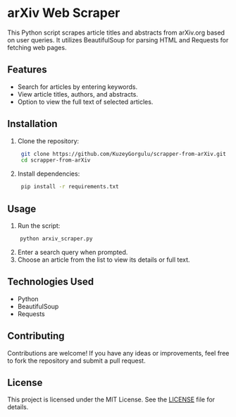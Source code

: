# arXiv Web Scraper

This Python script scrapes article titles and abstracts from arXiv.org based on user queries. It utilizes BeautifulSoup for parsing HTML and Requests for fetching web pages.

## Features

- Search for articles by entering keywords.
- View article titles, authors, and abstracts.
- Option to view the full text of selected articles.

## Installation

1. Clone the repository:
   ```bash
    git clone https://github.com/KuzeyGorgulu/scrapper-from-arXiv.git
    cd scrapper-from-arXiv
2. Install dependencies:
   ```bash
    pip install -r requirements.txt

## Usage

1. Run the script:
```bash
    python arxiv_scraper.py
```
2. Enter a search query when prompted.
3. Choose an article from the list to view its details or full text.

## Technologies Used

- Python
- BeautifulSoup
- Requests

## Contributing

Contributions are welcome! If you have any ideas or improvements, feel free to fork the repository and submit a pull request.

## License

This project is licensed under the MIT License. See the [LICENSE](https://github.com/KuzeyGorgulu/scrapper-from-arXiv/blob/main/LICENSE) file for details.

